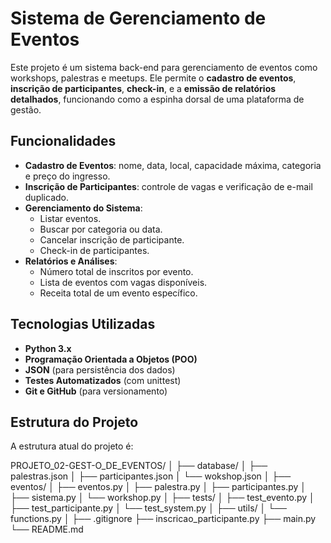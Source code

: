 #  Sistema de Gerenciamento de Eventos  

Este projeto é um sistema back-end para gerenciamento de eventos como workshops, palestras e meetups. Ele permite o **cadastro de eventos**, **inscrição de participantes**, **check-in**, e a **emissão de relatórios detalhados**, funcionando como a espinha dorsal de uma plataforma de gestão.  

##  Funcionalidades  
- **Cadastro de Eventos**: nome, data, local, capacidade máxima, categoria e preço do ingresso.  
- **Inscrição de Participantes**: controle de vagas e verificação de e-mail duplicado.  
- **Gerenciamento do Sistema**:  
  - Listar eventos.  
  - Buscar por categoria ou data.  
  - Cancelar inscrição de participante.  
  - Check-in de participantes.  
- **Relatórios e Análises**:  
  - Número total de inscritos por evento.  
  - Lista de eventos com vagas disponíveis.  
  - Receita total de um evento específico.  

##  Tecnologias Utilizadas  
- **Python 3.x**  
- **Programação Orientada a Objetos (POO)**  
- **JSON** (para persistência dos dados)  
- **Testes Automatizados** (com unittest)  
- **Git e GitHub** (para versionamento)  

##  Estrutura do Projeto  

A estrutura atual do projeto é:  

PROJETO_02-GEST-O_DE_EVENTOS/
│
├── database/
│ ├── palestras.json
│ ├── participantes.json
│ └── wokshop.json
│
├── eventos/
│ ├── eventos.py
│ ├── palestra.py
│ ├── participantes.py
│ ├── sistema.py
│ └── workshop.py
│
├── tests/
│ ├── test_evento.py
│ ├── test_participante.py
│ └── test_system.py
│
├── utils/
│ └── functions.py
│
├── .gitignore
├── inscricao_participante.py
├── main.py
└── README.md